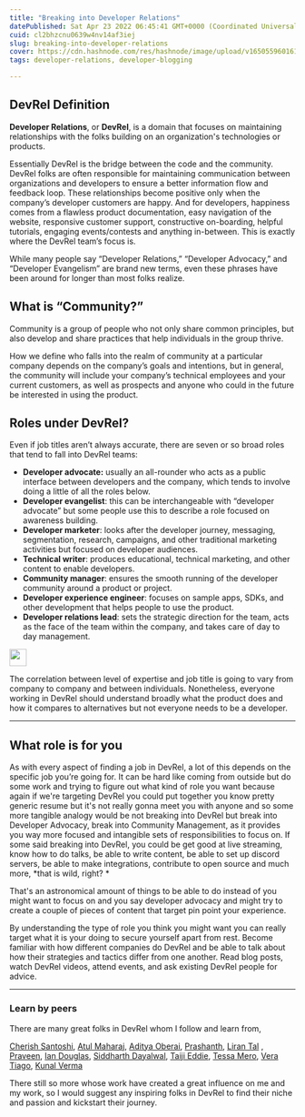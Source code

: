 ```yaml
---
title: "Breaking into Developer Relations"
datePublished: Sat Apr 23 2022 06:45:41 GMT+0000 (Coordinated Universal Time)
cuid: cl2bhzcnu0639w4nv14af3iej
slug: breaking-into-developer-relations
cover: https://cdn.hashnode.com/res/hashnode/image/upload/v1650559601617/j9sJi6YrT.png
tags: developer-relations, developer-blogging

---
```


## DevRel Definition

**Developer Relations**, or **DevRel**, is a domain that focuses on maintaining relationships with the folks building on an organization's technologies or products.

Essentially DevRel is the bridge between the code and the community. DevRel folks are often responsible for maintaining communication between organizations and developers to ensure a better information flow and feedback loop. These relationships become positive only when the company’s developer customers are happy. And for developers, happiness comes from a flawless product documentation, easy navigation of the website, responsive customer support, constructive on-boarding, helpful tutorials, engaging events/contests and anything in-between. This is exactly where the DevRel team’s focus is. 

While many people say “Developer Relations,” “Developer Advocacy,” and “Developer Evangelism” are brand new terms, even these phrases have been around for longer than most folks realize. 


## What is “Community?”

Community is a group of people who not only share common principles, but also develop and share practices that help individuals in the group thrive.

How we define who falls into the realm of community at a particular company depends on the company’s goals and intentions, but in general, the community will include your company’s technical employees and your current customers, as well as prospects and anyone who could in the future be interested in using the product. 


## Roles under DevRel?

Even if job titles aren’t always accurate, there are seven or so broad roles that tend to fall into DevRel teams:

- **Developer advocate:** usually an all-rounder who acts as a public interface between developers and the company, which tends to involve doing a little of all the roles below.
- **Developer evangelist**: this can be interchangeable with “developer advocate” but some people use this to describe a role focused on awareness building.
- **Developer marketer**: looks after the developer journey, messaging, segmentation, research, campaigns, and other traditional marketing activities but focused on developer audiences.
- **Technical writer**: produces educational, technical marketing, and other content to enable developers.
- **Community manager**: ensures the smooth running of the developer community around a product or project.
- **Developer experience engineer**: focuses on sample apps, SDKs, and other development that helps people to use the product.
- **Developer relations lead**: sets the strategic direction for the team, acts as the face of the team within the company, and takes care of day to day management.

<img src="https://cdn.hashnode.com/res/hashnode/image/upload/v1650558156821/zzf_1TFsT.png" height="30px" />

The correlation between level of expertise and job title is going to vary from company to company and between individuals. Nonetheless, everyone working in DevRel should understand broadly what the product does and how it compares to alternatives but not everyone needs to be a developer.

---

## What role is for you

As with every aspect of finding a job in DevRel, a lot of this depends on the specific job you’re going for. It can be hard like coming from outside but do some work and trying to figure out what kind of role you want because again if we're targeting DevRel you could put together you know pretty generic resume but it's not really gonna meet you with anyone and so some more tangible analogy would be not breaking into DevRel but break into Developer Advocacy, break into Community Management, as it provides you way more focused and intangible sets of responsibilities to focus on. If some said breaking into DevRel, you could be get good at live streaming, know how to do talks, be able to write content, be able to set up discord servers, be able to make integrations, contribute to open source and much more, *that is wild, right? * 

That's an astronomical amount of things to be able to do instead of you might want to focus on and you say developer advocacy and might try to create a couple of pieces of content that target pin point your experience. 

By understanding the type of role you think you might want you can really target what it is your doing to secure yourself apart from rest. Become familiar with how different companies do DevRel and be able to talk about how their strategies and tactics differ from one another. Read blog posts, watch DevRel videos, attend events, and ask existing DevRel people for advice.

---

### Learn by peers

There are many great folks in DevRel whom I follow and learn from,

[Cherish Santoshi](https://twitter.com/CherishSantoshi),  [Atul Maharaj](https://twitter.com/TheTechMaharaj), 
 [Aditya Oberai](https://twitter.com/adityaoberai1),  [Prashanth](https://twitter.com/ksprashu),  [Liran Tal](https://twitter.com/liran_tal) , [Praveen](https://twitter.com/praveenweb),  [Ian Douglas](https://twitter.com/iandouglas736),  [Siddharth Dayalwal](https://twitter.com/siddharth_hacks),  [Taiji Eddie](https://twitter.com/taiponrock),  [Tessa Mero](https://twitter.com/TessaMero),  [Vera Tiago](https://twitter.com/veratiago),  [Kunal Verma](https://twitter.com/kverma_twt)

There still so more whose work have created a great influence on me and my work, so I would suggest any inspiring folks in DevRel to find their niche and passion and kickstart their journey.
